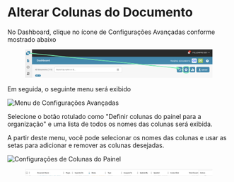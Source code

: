 # Alterar Colunas do Documento

No Dashboard, clique no ícone de Configurações Avançadas conforme mostrado abaixo

<figure><img src="../../.gitbook/assets/image (7).png" alt=""><figcaption></figcaption></figure>

Em seguida, o seguinte menu será exibido

![Menu de Configurações Avançadas](https://lh7-us.googleusercontent.com/wWt5QbmwZf44enmOoLcofh6SvyYPiHTav9OiEog_m2xtnty6X73pFlhfdM9aglx89_pfbiACZx5BejagV-wAKwlDTuGoGNu5jgbcZ5djrZ_h1IgGp-8uaq8UHY-umjrs96hb4FZOzHFzdLasg2F_ftw)

Selecione o botão rotulado como "Definir colunas do painel para a organização" e uma lista de todos os nomes das colunas será exibida.

A partir deste menu, você pode selecionar os nomes das colunas e usar as setas para adicionar e remover as colunas desejadas.

![Configurações de Colunas do Painel](https://lh7-us.googleusercontent.com/cXnnrIR-y4TRDnRE9irGvvjnmkN-HSGEQTh7FiwsjRHzXF7FNjd-_gLO-m55fLlv6lVjk-VvThgdW5JWgqIVZSm5tfk3hC7xrj68uRE5OgIPMtYIrpxOhhYzk4OMibyDBqvHQ0VZaDAysZohlH8dxm8)

<div data-full-width="true">

<figure><img src="../../.gitbook/assets/image (6).png" alt=""><figcaption></figcaption></figure>

</div>
